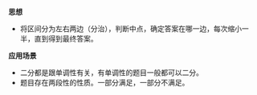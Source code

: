 **思想**
- 将区间分为左右两边（分治），判断中点，确定答案在哪一边，每次缩小一半，直到得到最终答案。

**应用场景**
- 二分都是跟单调性有关，有单调性的题目一般都可以二分。
- 题目存在两段性的性质。一部分满足，一部分不满足。